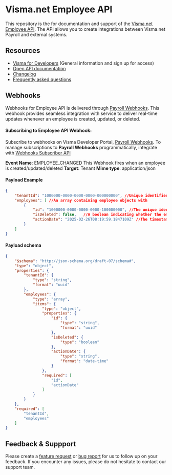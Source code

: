 # Visma.net Employee API

This repository is the for documentation and support of the [Visma.net Employee API](https://developer.visma.com/api/visma.net-employee-api/). The API allows you to create integrations between Visma.net Payroll and external systems.

## Resources

- [Visma for Developers](https://developer.visma.com/api/visma.net-employee-api/) (General information and sign up for access)
- [Open API documentation](https://docs.employeeapi.employeecore.hrm.visma.net)
- [Changelog](changelog.md)
- [Frequently asked questions](FAQ.md)


## Webhooks

Webhooks for Employee API is delivered through [Payroll Webhooks](https://oauth.developers.visma.com/service-registry/webhooks/payroll-no-webhooks). This webhook provides seamless integration with service to deliver real-time updates whenever an employee is created, updated, or deleted.

#### Subscribing to Employee API Webhook:

Subscribe to webhooks on Visma Developer Portal, [Payroll Webhooks](https://oauth.developers.visma.com/service-registry/webhooks/payroll-no-webhooks).
To manage subscriptions to **Payroll Webhooks** programmatically, integrate with [Webhooks Subscriber API](https://oauth.developers.visma.com/service-registry/apistore/webhooks-subscriber)


**Event Name**: EMPLOYEE_CHANGED
This Webhook fires when an employee is created/updated/deleted
**Target**: Tenant
**Mime type**: application/json

#### Payload Example
```json
{
    "tenantId": "1000000-0000-0000-0000-000000000", //Unique identifier for the tenant receiving the webhook.
    "employees": [ //An array containing employee objects with
        {
            "id": "1000000-0000-0000-0000-100000000", //The unique identifier for each employee.
            "isDeleted": false,   //A boolean indicating whether the employee has been deleted.
            "actionDate": "2025-02-26T08:19:59.1847109Z" //The timestamp of the action performed.
        }
    ]
}
```

#### Payload schema
```json
{
    "$schema": "http://json-schema.org/draft-07/schema#",
    "type": "object",
    "properties": {
        "tenantId": {
            "type": "string",
            "format": "uuid"
        },
        "employees": {
            "type": "array",
            "items": {
                "type": "object",
                "properties": {
                    "id": {
                        "type": "string",
                        "format": "uuid"
                    },
                    "isDeleted": {
                        "type": "boolean"
                    },
                    "actionDate": {
                        "type": "string",
                        "format": "date-time"
                    }
                },
                "required": [
                    "id",
                    "actionDate"
                ]
            }
        }
    },
    "required": [
        "tenantId",
        "employees"
    ]
}
```

## Feedback & Suppport

Please create a [feature request](https://github.com/visma-net/employee-public-api-docs/issues/new?assignees=&labels=&template=feature_request.md&title=) or [bug report](https://github.com/visma-net/employee-public-api-docs/issues/new?assignees=&labels=&template=bug_report.md&title=) for us to follow up on your feedback.
If you encounter any issues, please do not hesitate to contact our support team.